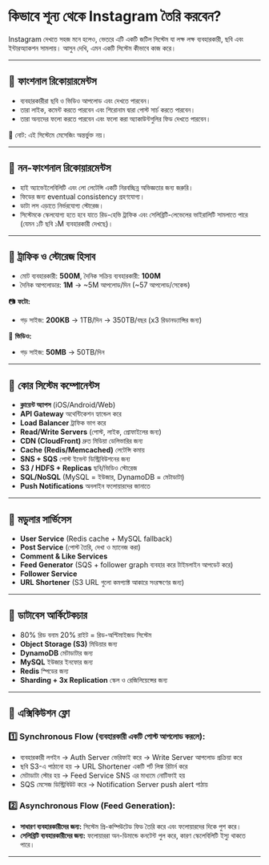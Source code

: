 

# কিভাবে শূন্য থেকে Instagram তৈরি করবেন?

Instagram দেখতে সহজ মনে হলেও, ভেতরে এটি একটি জটিল সিস্টেম যা লক্ষ লক্ষ ব্যবহারকারী, ছবি এবং ইন্টারঅ্যাকশন সামলায়। আসুন দেখি, এমন একটি সিস্টেম কীভাবে কাজ করে।  

---

## 🔹 ফাংশনাল রিকোয়ারমেন্টস
- ব্যবহারকারীরা ছবি ও ভিডিও আপলোড এবং দেখতে পারবেন।  
- তারা লাইক, কমেন্ট করতে পারবেন এবং শিরোনাম দ্বারা পোস্ট সার্চ করতে পারবেন।  
- তারা অন্যদের ফলো করতে পারবেন এবং ফলো করা অ্যাকাউন্টগুলির ফিড দেখতে পারবেন।  

🚫 নোট: এই সিস্টেমে মেসেজিং অন্তর্ভুক্ত নয়।  

---

## 🔹 নন-ফাংশনাল রিকোয়ারমেন্টস
- হাই অ্যাভেইলেবিলিটি এবং লো লেটেন্সি একটি নিরবচ্ছিন্ন অভিজ্ঞতার জন্য জরুরি।  
- ফিডের জন্য eventual consistency গ্রহণযোগ্য।  
- ডাটা লস এড়াতে নির্ভরযোগ্য স্টোরেজ।  
- সিস্টেমকে স্কেলযোগ্য হতে হবে যাতে রিড-হেভি ট্রাফিক এবং সেলিব্রিটি-লেভেলের ভাইরালিটি সামলাতে পারে (যেমন ১টি ছবি ১M ব্যবহারকারী দেখছে)।  

---

## 🔹 ট্রাফিক ও স্টোরেজ হিসাব
- মোট ব্যবহারকারী: **500M**, দৈনিক সক্রিয় ব্যবহারকারী: **100M**  
- দৈনিক আপলোডার: **1M** → ~5M আপলোড/দিন (~57 আপলোড/সেকেন্ড)  

📷 **ফটো:**  
- গড় সাইজ: **200KB** → 1TB/দিন → 350TB/বছর (x3 রিডানড্যান্সির জন্য)  

🎥 **ভিডিও:**  
- গড় সাইজ: **50MB** → 50TB/দিন  

---

## 🔹 কোর সিস্টেম কম্পোনেন্টস
- **ক্লায়েন্ট অ্যাপস** (iOS/Android/Web)  
- **API Gateway** অথেন্টিকেশন হ্যান্ডেল করে  
- **Load Balancer** ট্রাফিক ভাগ করে  
- **Read/Write Servers** (পোস্ট, লাইক, প্রোফাইলের জন্য)  
- **CDN (CloudFront)** দ্রুত মিডিয়া ডেলিভারির জন্য  
- **Cache (Redis/Memcached)** লেটেন্সি কমায়  
- **SNS + SQS** পোস্ট ইভেন্ট ডিস্ট্রিবিউশনের জন্য  
- **S3 / HDFS + Replicas** ছবি/ভিডিও স্টোরেজ  
- **SQL/NoSQL** (MySQL = ইউজার, DynamoDB = মেটাডাটা)  
- **Push Notifications** অনলাইন ফলোয়ারদের জানাতে  

---

## 🔹 মডুলার সার্ভিসেস
- **User Service** (Redis cache + MySQL fallback)  
- **Post Service** (পোস্ট তৈরি, দেখা ও ম্যানেজ করা)  
- **Comment & Like Services**  
- **Feed Generator** (SQS + follower graph ব্যবহার করে টাইমলাইন আপডেট করে)  
- **Follower Service**  
- **URL Shortener** (S3 URL গুলো কমপ্যাক্ট আকারে সংরক্ষণের জন্য)  

---

## 🔹 ডাটাবেস আর্কিটেকচার
- 80% রিড বনাম 20% রাইট = রিড-অপ্টিমাইজড সিস্টেম  
- **Object Storage (S3)** মিডিয়ার জন্য  
- **DynamoDB** মেটাডাটার জন্য  
- **MySQL** ইউজার ইনফোর জন্য  
- **Redis** স্পিডের জন্য  
- **Sharding + 3x Replication** স্কেল ও রেজিলিয়েন্সের জন্য  

---

## 🔹 এক্সিকিউশন ফ্লো  

### 1️⃣ Synchronous Flow (ব্যবহারকারী একটি পোস্ট আপলোড করলে):  
- ব্যবহারকারী লগইন → Auth Server ভেরিফাই করে → Write Server আপলোড প্রক্রিয়া করে  
- ছবি S3-এ পাঠানো হয় → URL Shortener একটি শর্ট লিঙ্ক রিটার্ন করে  
- মেটাডাটা স্টোর হয় → Feed Service SNS এর মাধ্যমে নোটিফাই হয়  
- SQS মেসেজ ডিস্ট্রিবিউট করে → Notification Server push alert পাঠায়  

### 2️⃣ Asynchronous Flow (Feed Generation):  
- **সাধারণ ব্যবহারকারীদের জন্য:** সিস্টেম প্রি-কম্পিউটেড ফিড তৈরি করে এবং ফলোয়ারদের দিকে পুশ করে।  
- **সেলিব্রিটি ব্যবহারকারীদের জন্য:** ফলোয়াররা অন-ডিমান্ডে কনটেন্ট পুল করে, কারণ স্কেলেবিলিটি ইস্যু থাকতে পারে।  

---
